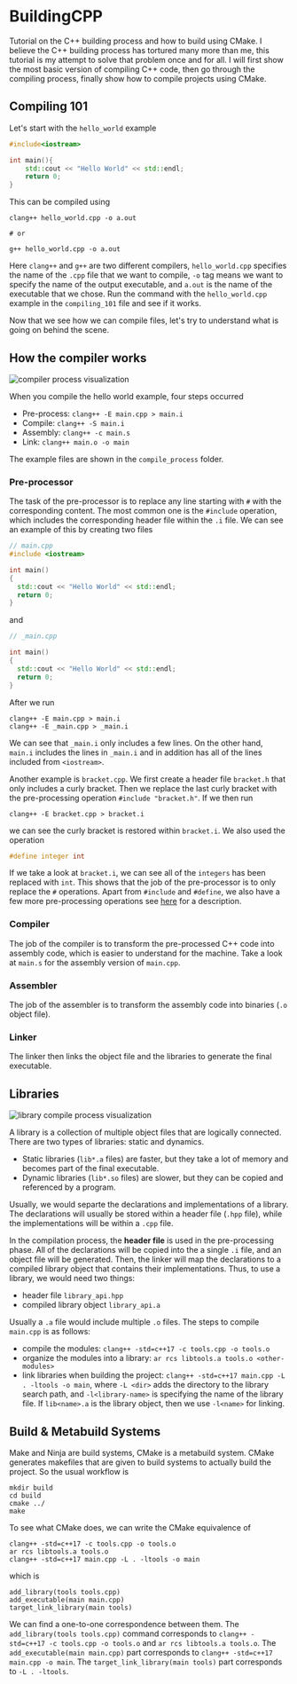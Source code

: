 # BuildingCPP

Tutorial on the C++ building process and how to build using CMake. I believe the C++ building process has tortured many more than me, this tutorial is my attempt to solve that problem once and for all. I will first show the most basic version of compiling C++ code, then go through the compiling process, finally show how to compile projects using CMake.

## Compiling 101

Let's start with the `hello_world` example

```cpp
#include<iostream>

int main(){
    std::cout << "Hello World" << std::endl;
    return 0;
}
```

This can be compiled using 

```console
clang++ hello_world.cpp -o a.out

# or

g++ hello_world.cpp -o a.out
```

Here `clang++` and `g++` are two different compilers, `hello_world.cpp` specifies the name of the `.cpp` file that we want to compile, `-o` tag means we want to specify the name of the output executable, and `a.out` is the name of the executable that we chose. Run the command with the `hello_world.cpp` example in the `compiling_101` file and see if it works.

Now that we see how we can compile files, let's try to understand what is going on behind the scene.

## How the compiler works

![compiler process visualization](images/compile_process.png)

When you compile the hello world example, four steps occurred

- Pre-process: `clang++ -E main.cpp > main.i`
- Compile: `clang++ -S main.i`
- Assembly: `clang++ -c main.s`
- Link: `clang++ main.o -o main`

The example files are shown in the `compile_process` folder.

### Pre-processor

The task of the pre-processor is to replace any line starting with `#` with the corresponding content. The most common one is the `#include` operation, which includes the corresponding header file within the `.i` file. We can see an example of this by creating two files

```cpp
// main.cpp
#include <iostream>

int main()
{
  std::cout << "Hello World" << std::endl;
  return 0;
}
```

and 

```cpp
// _main.cpp

int main()
{
  std::cout << "Hello World" << std::endl;
  return 0;
}
```

After we run

```console
clang++ -E main.cpp > main.i
clang++ -E _main.cpp > _main.i
```

We can see that `_main.i` only includes a few lines. On the other hand, `main.i` includes the lines in `_main.i` and in addition has all of the lines included from `<iostream>`. 

Another example is `bracket.cpp`. We first create a header file `bracket.h` that only includes a curly bracket. Then we replace the last curly bracket with the pre-processing operation `#include "bracket.h"`. If we then run

```console
clang++ -E bracket.cpp > bracket.i
```

we can see the curly bracket is restored within `bracket.i`. We also used the operation

```cpp
#define integer int
```

If we take a look at `bracket.i`, we can see all of the `integers` has been replaced with `int`. This shows that the job of the pre-processor is to only replace the `#` operations. Apart from `#include` and `#define`, we also have a few more pre-processing operations see [here](https://www.tutorialspoint.com/cplusplus/cpp_preprocessor.htm) for a description.

### Compiler

The job of the compiler is to transform the pre-processed C++ code into assembly code, which is easier to understand for the machine. Take a look at `main.s` for the assembly version of `main.cpp`.

### Assembler

The job of the assembler is to transform the assembly code into binaries (`.o` object file).

### Linker

The linker then links the object file and the libraries to generate the final executable.

## Libraries

![library compile process visualization](images/libraries_compile.png)

A library is a collection of multiple object files that are logically connected. There are two types of libraries: static and dynamics.

- Static libraries (`lib*.a` files) are faster, but they take a lot of memory and becomes part of the final executable.
- Dynamic libraries (`lib*.so` files) are slower, but they can be copied and referenced by a program.

Usually, we would separte the declarations and implementations of a library. The declarations will usually be stored within a header file (`.hpp` file), while the implementations will be within a `.cpp` file. 

In the compilation process, the **header file** is used in the pre-processing phase. All of the declarations will be copied into the a single `.i` file, and an object file will be generated. Then, the linker will map the declarations to a compiled library object that contains their implementations. Thus, to use a library, we would need two things:

- header file `library_api.hpp`
- compiled library object `library_api.a`

Usually a `.a` file would include multiple `.o` files. The steps to compile `main.cpp` is as follows:

- compile the modules: `clang++ -std=c++17 -c tools.cpp -o tools.o`
- organize the modules into a library: `ar rcs libtools.a tools.o <other-modules>`
- link libraries when building the project: `clang++ -std=c++17 main.cpp -L . -ltools -o main`, where `-L <dir>` adds the directory to the library search path, and `-l<library-name>` is specifying the name of the library file. If `lib<name>.a` is the library object, then we use `-l<name>` for linking.

## Build & Metabuild Systems

Make and Ninja are build systems, CMake is a metabuild system. CMake generates makefiles that are given to build systems to actually build the project. So the usual workflow is

```console
mkdir build
cd build
cmake ../
make
```

To see what CMake does, we can write the CMake equivalence of 

```console
clang++ -std=c++17 -c tools.cpp -o tools.o
ar rcs libtools.a tools.o
clang++ -std=c++17 main.cpp -L . -ltools -o main
```

which is

```t
add_library(tools tools.cpp)
add_executable(main main.cpp)
target_link_library(main tools)
```

We can find a one-to-one correspondence between them. The `add_library(tools tools.cpp)` command corresponds to `clang++ -std=c++17 -c tools.cpp -o tools.o` and `ar rcs libtools.a tools.o`. The `add_executable(main main.cpp)` part corresponds to `clang++ -std=c++17 main.cpp -o main`. The `target_link_library(main tools)` part corresponds to `-L . -ltools`.
